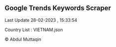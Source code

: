

## Google Trends Keywords Scraper 
 
Last Update 28-02-2023 , 15:33:54

Country List :
VIETNAM.json



© Abdul Muttaqin 
